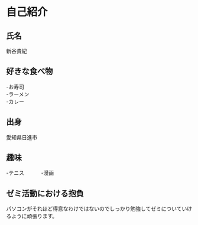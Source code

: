 # 自己紹介

## 氏名
新谷貴紀

## 好きな食べ物
-お寿司    
-ラーメン   
-カレー

## 出身
愛知県日進市

## 趣味
-テニス　　　
-漫画

## ゼミ活動における抱負
パソコンがそれほど得意なわけではないのでしっかり勉強してゼミについていけるように頑張ります。
